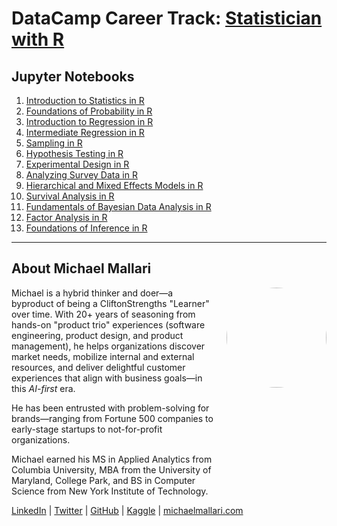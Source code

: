 # DataCamp Career Track: <a href="https://app.datacamp.com/learn/career-tracks/statistician-with-r" target="_blank">Statistician with R</a>

## Jupyter Notebooks

1. [Introduction to Statistics in R](https://gist.github.com/michaelmallari/86979c543fbe78d20d5cc8dc729d5d87)
1. [Foundations of Probability in R](https://gist.github.com/michaelmallari/c9ab528b1c2e439b12d34365ab4381cb)
1. [Introduction to Regression in R](https://gist.github.com/michaelmallari/bd088e75c87bd19deaf999f27bc16dcc)
1. [Intermediate Regression in R]()
1. [Sampling in R]()
1. [Hypothesis Testing in R]()
1. [Experimental Design in R]()
1. [Analyzing Survey Data in R]()
1. [Hierarchical and Mixed Effects Models in R]()
1. [Survival Analysis in R]()
1. [Fundamentals of Bayesian Data Analysis in R]()
1. [Factor Analysis in R]()
1. [Foundations of Inference in R]()

---

## About Michael Mallari

<img src="https://www.michaelmallari.com/img/headshot.jpg" width="160" height="160" align="right" style="margin: 0px 0px 160px 20px; border-radius: 50%;" />

Michael is a hybrid thinker and doer—a byproduct of being a CliftonStrengths "Learner" over time. With 20+ years of seasoning from hands-on "product trio" experiences (software engineering, product design, and product management), he helps organizations discover market needs, mobilize internal and external resources, and deliver delightful customer experiences that align with business goals—in this *AI-first* era.

He has been entrusted with problem-solving for brands—ranging from Fortune 500 companies to early-stage startups to not-for-profit organizations.

Michael earned his MS in Applied Analytics from Columbia University, MBA from the University of Maryland, College Park, and BS in Computer Science from New York Institute of Technology.

<a href="https://www.linkedin.com/in/mmallari" target="_blank">LinkedIn</a> | <a href="https://twitter.com/MichaelMallari" target="_blank">Twitter</a> | <a href="https://github.com/michaelmallari" target="_blank">GitHub</a> | <a href="https://www.kaggle.com/michaelmallari" target="_blank">Kaggle</a> | <a href="https://www.michaelmallari.com" target="_blank">michaelmallari.com</a>
